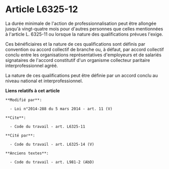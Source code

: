 # Article L6325-12

La durée minimale de l'action de professionnalisation peut être allongée jusqu'à vingt-quatre mois pour d'autres personnes
que celles mentionnées à l'article L. 6325-11 ou lorsque la nature des qualifications prévues l'exige. 

Ces bénéficiaires et la nature de ces qualifications sont définis par convention ou accord collectif de branche ou, à défaut,
par accord collectif conclu entre les organisations représentatives d'employeurs et de salariés signataires de l'accord
constitutif d'un organisme collecteur paritaire interprofessionnel agréé.

La nature de ces qualifications peut être définie par un accord conclu au niveau national et interprofessionnel.

**Liens relatifs à cet article**

	**Modifié par**:

	  - Loi n°2014-288 du 5 mars 2014 - art. 11 (V)

	**Cite**:

	  - Code du travail - art. L6325-11

	**Cité par**:

	  - Code du travail - art. L6325-14 (V)

	**Anciens textes**:

	  - Code du travail - art. L981-2 (AbD)
